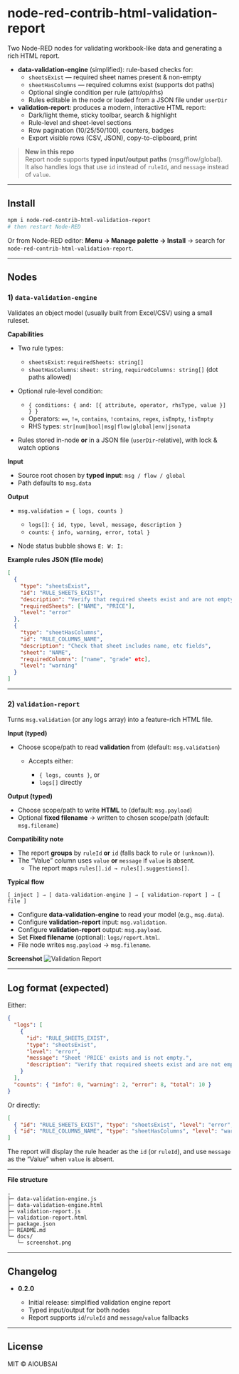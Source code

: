 # node-red-contrib-html-validation-report

Two Node-RED nodes for validating workbook-like data and generating a rich HTML report.

- **data-validation-engine** (simplified): rule-based checks for:
  - `sheetsExist` — required sheet names present & non-empty
  - `sheetHasColumns` — required columns exist (supports dot paths)
  - Optional single condition per rule (attr/op/rhs)
  - Rules editable in the node or loaded from a JSON file under `userDir`
- **validation-report**: produces a modern, interactive HTML report:
  - Dark/light theme, sticky toolbar, search & highlight
  - Rule-level and sheet-level sections
  - Row pagination (10/25/50/100), counters, badges
  - Export visible rows (CSV, JSON), copy-to-clipboard, print

> **New in this repo**  
> Report node supports **typed input/output paths** (msg/flow/global).  
> It also handles logs that use `id` instead of `ruleId`, and `message` instead of `value`.

---

## Install

```bash
npm i node-red-contrib-html-validation-report
# then restart Node-RED
````

Or from Node-RED editor: **Menu → Manage palette → Install** → search for `node-red-contrib-html-validation-report`.

---

## Nodes

### 1) `data-validation-engine`

Validates an object model (usually built from Excel/CSV) using a small ruleset.

**Capabilities**

* Two rule types:

  * `sheetsExist`: `requiredSheets: string[]`
  * `sheetHasColumns`: `sheet: string`, `requiredColumns: string[]` (dot paths allowed)
* Optional rule-level condition:

  * `{ conditions: { and: [{ attribute, operator, rhsType, value }] } }`
  * Operators: `==`, `!=`, `contains`, `!contains`, `regex`, `isEmpty`, `!isEmpty`
  * RHS types: `str|num|bool|msg|flow|global|env|jsonata`
* Rules stored in-node **or** in a JSON file (`userDir`-relative), with lock & watch options

**Input**

* Source root chosen by **typed input**: `msg / flow / global`
* Path defaults to `msg.data`

**Output**

* `msg.validation = { logs, counts }`

  * `logs[]`: `{ id, type, level, message, description }`
  * `counts`: `{ info, warning, error, total }`
* Node status bubble shows `E: W: I:`

**Example rules JSON (file mode)**

```json
[
  {
    "type": "sheetsExist",
    "id": "RULE_SHEETS_EXIST",
    "description": "Verify that required sheets exist and are not empty",
    "requiredSheets": ["NAME", "PRICE"],
    "level": "error"
  },
  {
    "type": "sheetHasColumns",
    "id": "RULE_COLUMNS_NAME",
    "description": "Check that sheet includes name, etc fields",
    "sheet": "NAME",
    "requiredColumns": ["name", "grade" etc],
    "level": "warning"
  }
]
```

---

### 2) `validation-report`

Turns `msg.validation` (or any logs array) into a feature-rich HTML file.

**Input (typed)**

* Choose scope/path to read **validation** from (default: `msg.validation`)

  * Accepts either:

    * `{ logs, counts }`, or
    * `logs[]` directly

**Output (typed)**

* Choose scope/path to write **HTML** to (default: `msg.payload`)
* Optional **fixed filename** → written to chosen scope/path (default: `msg.filename`)

**Compatibility note**

* The report **groups** by `ruleId` **or** `id` (falls back to `rule` or `(unknown)`).
* The “Value” column uses `value` **or** `message` if `value` is absent.
  * The report maps `rules[].id → rules[].suggestions[]`.

**Typical flow**

```
[ inject ] → [ data-validation-engine ] → [ validation-report ] → [ file ]
```

* Configure **data-validation-engine** to read your model (e.g., `msg.data`).
* Configure **validation-report** input: `msg.validation`.
* Configure **validation-report** output: `msg.payload`.
* Set **Fixed filename** (optional): `logs/report.html`.
* File node writes `msg.payload` → `msg.filename`.

**Screenshot**
![Validation Report](docs/screenshot.png)

---

## Log format (expected)

Either:

```json
{
  "logs": [
    {
      "id": "RULE_SHEETS_EXIST",
      "type": "sheetsExist",
      "level": "error",
      "message": "Sheet 'PRICE' exists and is not empty.",
      "description": "Verify that required sheets exist and are not empty"
    }
  ],
  "counts": { "info": 0, "warning": 2, "error": 8, "total": 10 }
}
```

Or directly:

```json
[
  { "id": "RULE_SHEETS_EXIST", "type": "sheetsExist", "level": "error", "message": "..." },
  { "id": "RULE_COLUMNS_NAME", "type": "sheetHasColumns", "level": "warning", "message": "..." }
]
```

The report will display the rule header as the `id` (or `ruleId`), and use `message` as the “Value” when `value` is absent.

---

**File structure**

```
.
├─ data-validation-engine.js
├─ data-validation-engine.html
├─ validation-report.js
├─ validation-report.html
├─ package.json
├─ README.md
└─ docs/
   └─ screenshot.png
```

---

## Changelog

* **0.2.0**

  * Initial release: simplified validation engine report
  * Typed input/output for both nodes
  * Report supports `id`/`ruleId` and `message`/`value` fallbacks

---

## License

MIT © AIOUBSAI
